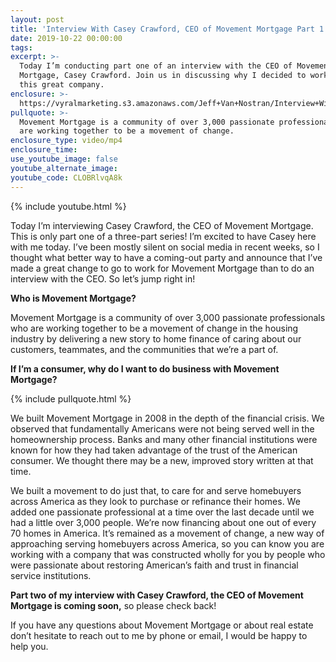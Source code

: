 ```yaml
---
layout: post
title: 'Interview With Casey Crawford, CEO of Movement Mortgage Part 1'
date: 2019-10-22 00:00:00
tags:
excerpt: >-
  Today I’m conducting part one of an interview with the CEO of Movement
  Mortgage, Casey Crawford. Join us in discussing why I decided to work with
  this great company.
enclosure: >-
  https://vyralmarketing.s3.amazonaws.com/Jeff+Van+Nostran/Interview+With+Casey+Crawford%2C+CEO+of+Movement+Mortgage+Part+1.mp4
pullquote: >-
  Movement Mortgage is a community of over 3,000 passionate professionals who
  are working together to be a movement of change.
enclosure_type: video/mp4
enclosure_time:
use_youtube_image: false
youtube_alternate_image:
youtube_code: CLOBRlvqA8k
---
```


{% include youtube.html %}

Today I’m interviewing Casey Crawford, the CEO of Movement Mortgage. This is only part one of a three-part series\! I’m excited to have Casey here with me today. I’ve been mostly silent on social media in recent weeks, so I thought what better way to have a coming-out party and announce that I’ve made a great change to go to work for Movement Mortgage than to do an interview with the CEO. So let’s jump right in\!

**Who is Movement Mortgage?**&nbsp;

Movement Mortgage is a community of over 3,000 passionate professionals who are working together to be a movement of change in the housing industry by delivering a new story to home finance of caring about our customers, teammates, and the communities that we’re a part of.&nbsp;

**If I’m a consumer, why do I want to do business with Movement Mortgage?**

{% include pullquote.html %}

We built Movement Mortgage in 2008 in the depth of the financial crisis. We observed that fundamentally Americans were not being served well in the homeownership process. Banks and many other financial institutions were known for how they had taken advantage of the trust of the American consumer. We thought there may be a new, improved story written at that time.&nbsp;

We built a movement to do just that, to care for and serve homebuyers across America as they look to purchase or refinance their homes. We added one passionate professional at a time over the last decade until we had a little over 3,000 people. We’re now financing about one out of every 70 homes in America. It’s remained as a movement of change, a new way of approaching serving homebuyers across America, so you can know you are working with a company that was constructed wholly for you by people who were passionate about restoring American’s faith and trust in financial service institutions.&nbsp;

**Part two of my interview with Casey Crawford, the CEO of Movement Mortgage is coming soon,** so please check back\!

If you have any questions about Movement Mortgage or about real estate don’t hesitate to reach out to me by phone or email, I would be happy to help you.